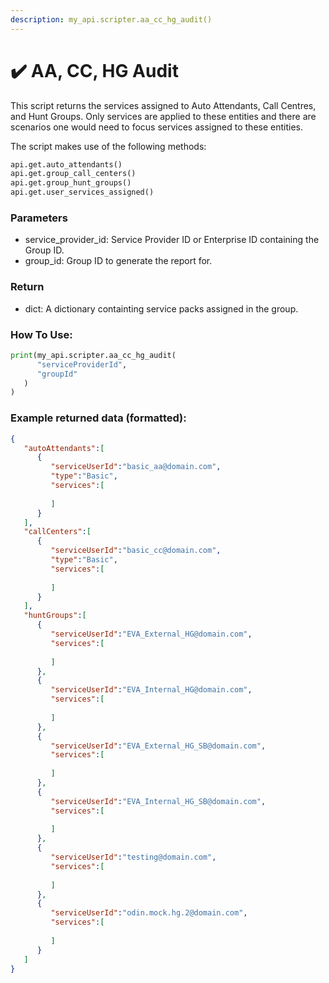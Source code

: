 ```yaml
---
description: my_api.scripter.aa_cc_hg_audit()
---
```


# ✔️ AA, CC, HG Audit

This script returns the services assigned to Auto Attendants, Call Centres, and Hunt Groups. Only services are applied to these entities and there are scenarios one would need to focus services assigned to these entities.

The script makes use of the following methods:

```python
api.get.auto_attendants()
api.get.group_call_centers()
api.get.group_hunt_groups()
api.get.user_services_assigned()
```

### Parameters&#x20;

* service\_provider\_id: Service Provider ID or Enterprise ID containing the Group ID.
* group\_id: Group ID to generate the report for.

### Return

* dict: A dictionary containting service packs assigned in the group.

### How To Use:

```python
print(my_api.scripter.aa_cc_hg_audit(
      "serviceProviderId",
      "groupId"
   )
)
```

### Example returned data (formatted):

```json
{
   "autoAttendants":[
      {
         "serviceUserId":"basic_aa@domain.com",
         "type":"Basic",
         "services":[
            
         ]
      }
   ],
   "callCenters":[
      {
         "serviceUserId":"basic_cc@domain.com",
         "type":"Basic",
         "services":[
            
         ]
      }
   ],
   "huntGroups":[
      {
         "serviceUserId":"EVA_External_HG@domain.com",
         "services":[
            
         ]
      },
      {
         "serviceUserId":"EVA_Internal_HG@domain.com",
         "services":[
            
         ]
      },
      {
         "serviceUserId":"EVA_External_HG_SB@domain.com",
         "services":[
            
         ]
      },
      {
         "serviceUserId":"EVA_Internal_HG_SB@domain.com",
         "services":[
            
         ]
      },
      {
         "serviceUserId":"testing@domain.com",
         "services":[
            
         ]
      },
      {
         "serviceUserId":"odin.mock.hg.2@domain.com",
         "services":[
            
         ]
      }
   ]
}

```
